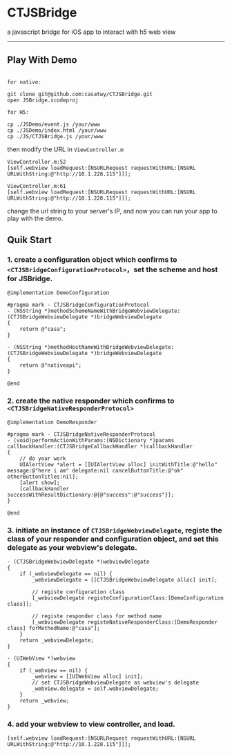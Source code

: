 # CTJSBridge
a javascript bridge for iOS app to interact with h5 web view

---

## Play With Demo

```

for native:

git clone git@github.com:casatwy/CTJSBridge.git
open JSBridge.xcodeproj

for H5:

cp ./JSDemo/event.js /your/www
cp ./JSDemo/index.html /your/www
cp ./JS/CTJSBridge.js /your/www

```

then modify the URL in `ViewController.m`

```
ViewController.m:52
[self.webview loadRequest:[NSURLRequest requestWithURL:[NSURL URLWithString:@"http://10.1.228.115"]]];

ViewController.m:61
[self.webview loadRequest:[NSURLRequest requestWithURL:[NSURL URLWithString:@"http://10.1.228.115"]]];

```

change the url string to your server's IP, and now you can run your app to play with the demo.

## Quik Start

### 1. create a configuration object which confirms to `<CTJSBridgeConfigurationProtocol>`，set the scheme and host for JSBridge.

```
@implementation DemoConfiguration

#pragma mark - CTJSBridgeConfigurationProtocol
- (NSString *)methodSchemeNameWithBridgeWebviewDelegate:(CTJSBridgeWebviewDelegate *)bridgeWebviewDelegate
{
    return @"casa";
}

- (NSString *)methodHostNameWithBridgeWebviewDelegate:(CTJSBridgeWebviewDelegate *)bridgeWebviewDelegate
{
    return @"nativeapi";
}

@end
```

### 2. create the native responder which confirms to `<CTJSBridgeNativeResponderProtocol>`

```
@implementation DemoResponder

#pragma mark - CTJSBridgeNativeResponderProtocol
- (void)performActionWithParams:(NSDictionary *)params callbackHandler:(CTJSBridgeCallbackHandler *)callbackHandler
{
    // do your work
    UIAlertView *alert = [[UIAlertView alloc] initWithTitle:@"hello" message:@"here i am" delegate:nil cancelButtonTitle:@"ok" otherButtonTitles:nil];
    [alert show];
    [callbackHandler successWithResultDictionary:@{@"success":@"success"}];
}

@end
```

### 3. initiate an instance of `CTJSBridgeWebviewDelegate`, registe the class of your responder and configuration object, and set this delegate as your webview's delegate.

```
- (CTJSBridgeWebviewDelegate *)webviewDelegate
{
    if (_webviewDelegate == nil) {
        _webviewDelegate = [[CTJSBridgeWebviewDelegate alloc] init];

        // registe configuration class
        [_webviewDelegate registeConfigurationClass:[DemoConfiguration class]];

        // registe responder class for method name
        [_webviewDelegate registeNativeResponderClass:[DemoResponder class] forMethodName:@"casa"];
    }
    return _webviewDelegate;
}

- (UIWebView *)webview
{
    if (_webview == nil) {
        _webview = [[UIWebView alloc] init];
        // set CTJSBridgeWebviewDelegate as webview's delegate
        _webview.delegate = self.webviewDelegate;
    }
    return _webview;
}
```

### 4. add your webview to view controller, and load.

```
[self.webview loadRequest:[NSURLRequest requestWithURL:[NSURL URLWithString:@"http://10.1.228.115"]]];
```

